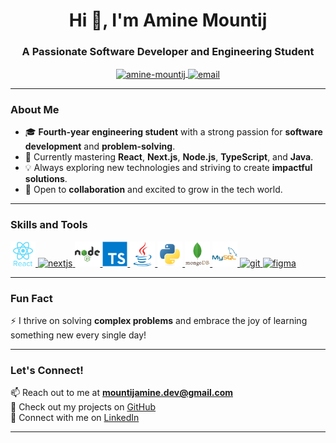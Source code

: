 <h1 align="center">Hi 👋, I'm Amine Mountij</h1>
<h3 align="center">A Passionate Software Developer and Engineering Student</h3>

<p align="center">
  <a href="https://linkedin.com/in/amine-mountij" target="blank">
    <img align="center" src="https://raw.githubusercontent.com/rahuldkjain/github-profile-readme-generator/master/src/images/icons/Social/linked-in-alt.svg" alt="amine-mountij" height="30" width="40" />
  </a>
  <a href="mailto:mountijamine.dev@gmail.com" target="blank">
    <img align="center" src="https://img.icons8.com/color/48/000000/gmail.png" alt="email" height="30" width="40" />
  </a>
</p>

---

### **About Me**
- 🎓 **Fourth-year engineering student** with a strong passion for **software development** and **problem-solving**.
- 🌱 Currently mastering **React**, **Next.js**, **Node.js**, **TypeScript**, and **Java**.
- 💡 Always exploring new technologies and striving to create **impactful solutions**.
- 🤝 Open to **collaboration** and excited to grow in the tech world.

---

### **Skills and Tools**

<p align="left">
  <a href="https://reactjs.org/" target="_blank" rel="noreferrer">
    <img src="https://raw.githubusercontent.com/devicons/devicon/master/icons/react/react-original-wordmark.svg" alt="react" width="40" height="40"/>
  </a>
  <a href="https://nextjs.org/" target="_blank" rel="noreferrer">
    <img src="https://cdn.worldvectorlogo.com/logos/nextjs-2.svg" alt="nextjs" width="40" height="40"/>
  </a>
  <a href="https://nodejs.org" target="_blank" rel="noreferrer">
    <img src="https://raw.githubusercontent.com/devicons/devicon/master/icons/nodejs/nodejs-original-wordmark.svg" alt="nodejs" width="40" height="40"/>
  </a>
  <a href="https://www.typescriptlang.org/" target="_blank" rel="noreferrer">
    <img src="https://raw.githubusercontent.com/devicons/devicon/master/icons/typescript/typescript-original.svg" alt="typescript" width="40" height="40"/>
  </a>
  <a href="https://www.java.com" target="_blank" rel="noreferrer">
    <img src="https://raw.githubusercontent.com/devicons/devicon/master/icons/java/java-original.svg" alt="java" width="40" height="40"/>
  </a>
  <a href="https://www.python.org" target="_blank" rel="noreferrer">
    <img src="https://raw.githubusercontent.com/devicons/devicon/master/icons/python/python-original.svg" alt="python" width="40" height="40"/>
  </a>
  <a href="https://www.mongodb.com/" target="_blank" rel="noreferrer">
    <img src="https://raw.githubusercontent.com/devicons/devicon/master/icons/mongodb/mongodb-original-wordmark.svg" alt="mongodb" width="40" height="40"/>
  </a>
  <a href="https://www.mysql.com/" target="_blank" rel="noreferrer">
    <img src="https://raw.githubusercontent.com/devicons/devicon/master/icons/mysql/mysql-original-wordmark.svg" alt="mysql" width="40" height="40"/>
  </a>
  <a href="https://git-scm.com/" target="_blank" rel="noreferrer">
    <img src="https://www.vectorlogo.zone/logos/git-scm/git-scm-icon.svg" alt="git" width="40" height="40"/>
  </a>
  <a href="https://www.figma.com/" target="_blank" rel="noreferrer">
    <img src="https://www.vectorlogo.zone/logos/figma/figma-icon.svg" alt="figma" width="40" height="40"/>
  </a>
</p>

---

### **Fun Fact**
⚡ I thrive on solving **complex problems** and embrace the joy of learning something new every single day!

---

### **Let's Connect!**
📫 Reach out to me at **mountijamine.dev@gmail.com**  
🔗 Check out my projects on [GitHub](https://github.com/yourusername)  
💼 Connect with me on [LinkedIn](https://linkedin.com/in/amine-mountij)

---
